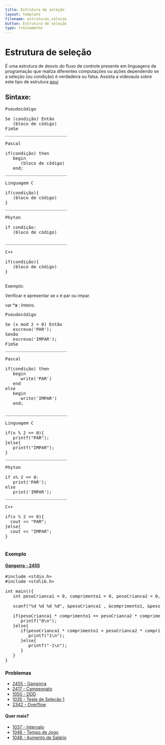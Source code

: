 ```yaml
---
title: Estrutura de seleção
layout: template
filename: estruturas_selecao
button: Estrutura de seleção
type: treinamento
---
```

# Estrutura de seleção 
É uma estrutura de desvio do fluxo de controle presente em linguagens de programação que realiza diferentes computações ou ações dependendo se a seleção (ou condição) é verdadeira ou falsa. Assista a videoaula sobre este tipo de estrutura [aqui](https://www.youtube.com/watch?v=sVkU_wXwO9s&ab_channel=COBI)

## Sintaxe:

<pre>
Pseudocódigo            
                        
Se (condição) Então     
   (bloco de código)    
FimSe                   
________________________

Pascal                  

if(condição) then
   begin
      (bloco de código)
   end;
________________________

Linguagem C             

if(condição){
   (bloco de código)
}
________________________

Phyton
     
if condição:   
   (bloco de código)
                        
________________________

C++

if(condição){
   (bloco de código)
}
                  
</pre>
Exemplo:

Verificar e apresentar se x é par ou impar.

var ***x**&#160;: Inteiro.

<pre>
Pseudocódigo           
                       
Se (x mod 2 = 0) Então 
   escreva('PAR');     
Senão                  
   escreva('IMPAR');   
FimSe                  
________________________

Pascal               

if(condição) then    
   begin             
      write('PAR')   
   end               
else                 
   begin             
      write('IMPAR') 
   end;              

________________________

Linguagem C          

if(x&#160;% 2 == 0){      
   printf("PAR");    
}else{               
   printf("IMPAR");  
}
________________________

Phyton

if x% 2 == 0:
   print('PAR');
else
   print('IMPAR');
________________________

C++          

if(x&#160;% 2 == 0){      
  cout &lt;&lt; "PAR";    
}else{               
  cout &lt;&lt; "IMPAR";
}

</pre>
### Exemplo
#### [Gangorra - 2455](https://www.beecrowd.com.br/judge/pt/problems/view/2455)

<pre>
#include &lt;stdio.h&gt;
#include &lt;stdlib.h&gt;

int main(){
   int pesoCrianca1 = 0, comprimento1 = 0, pesoCrianca2 = 0, comprimento2 = 0;

   scanf("%d&#160;%d&#160;%d&#160;%d", &amp;pesoCrianca1 , &amp;comprimento1, &amp;pesoCrianca2, &amp;comprimento2);

   if(pesoCrianca1 * comprimento1 == pesoCrianca2 * comprimento2){
      printf("0\n");
   }else{
      if(pesoCrianca1 * comprimento1 &lt; pesoCrianca2 * comprimento2){
         printf("1\n");
      }else{
         printf("-1\n");
      }
   }
}
</pre>

### Problemas
- [2455 - Gangorra](https://www.beecrowd.com.br/judge/pt/problems/view/2455)
- [2417 - Campeonato](https://www.beecrowd.com.br/judge/pt/problems/view/2417)
- [1050 - DDD](https://www.beecrowd.com.br/judge/pt/problems/view/1050)
- [1035 - Teste de Seleção 1](https://www.beecrowd.com.br/judge/pt/problems/view/1035)
- [2342 - Overflow](https://www.beecrowd.com.br/judge/pt/problems/view/2342)

#### Quer mais?
- [1037 - Intervalo](https://www.beecrowd.com.br/judge/pt/problems/view/1037)
- [1046 - Tempo de Jogo](https://www.beecrowd.com.br/judge/pt/problems/view/1046)
- [1048 - Aumento de Salário](https://www.beecrowd.com.br/judge/pt/problems/view/1048)
